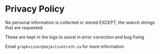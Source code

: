 # Privacy Policy

No personal information is collected or stored EXCEPT, the search strings that are requested.

These are kept in the logs to assist in error correction and bug fixing

Email `graphvizzer@objectivetruth.ca` for more information
